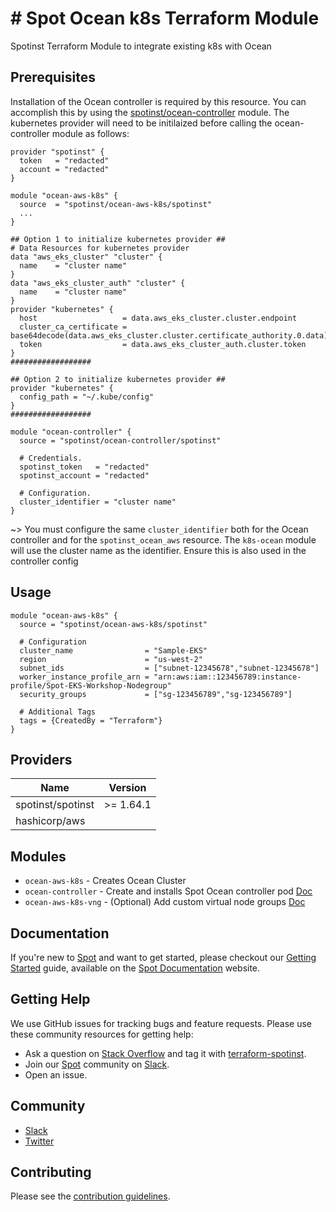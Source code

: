 # # Spot Ocean k8s Terraform Module

Spotinst Terraform Module to integrate existing k8s with Ocean

## Prerequisites

Installation of the Ocean controller is required by this resource. You can accomplish this by using the [spotinst/ocean-controller](https://registry.terraform.io/modules/spotinst/ocean-controller/spotinst) module. The kubernetes provider will need to be initilaized before calling the ocean-controller module as follows:

```hcl
provider "spotinst" {
  token   = "redacted"
  account = "redacted"
}

module "ocean-aws-k8s" {
  source  = "spotinst/ocean-aws-k8s/spotinst"
  ...
}

## Option 1 to initialize kubernetes provider ##
# Data Resources for kubernetes provider
data "aws_eks_cluster" "cluster" {
  name    = "cluster name"
}
data "aws_eks_cluster_auth" "cluster" {
  name    = "cluster name"
}
provider "kubernetes" {
  host                   = data.aws_eks_cluster.cluster.endpoint
  cluster_ca_certificate = base64decode(data.aws_eks_cluster.cluster.certificate_authority.0.data)
  token                  = data.aws_eks_cluster_auth.cluster.token
}
##################

## Option 2 to initialize kubernetes provider ##
provider "kubernetes" {
  config_path = "~/.kube/config"
}
##################

module "ocean-controller" {
  source = "spotinst/ocean-controller/spotinst"

  # Credentials.
  spotinst_token   = "redacted"
  spotinst_account = "redacted"

  # Configuration.
  cluster_identifier = "cluster name"
}
```

~> You must configure the same `cluster_identifier` both for the Ocean controller and for the `spotinst_ocean_aws` resource. The `k8s-ocean` module will use the cluster name as the identifier. Ensure this is also used in the controller config

## Usage
```hcl
module "ocean-aws-k8s" {
  source = "spotinst/ocean-aws-k8s/spotinst"

  # Configuration
  cluster_name                = "Sample-EKS"
  region                      = "us-west-2"
  subnet_ids                  = ["subnet-12345678","subnet-12345678"]
  worker_instance_profile_arn = "arn:aws:iam::123456789:instance-profile/Spot-EKS-Workshop-Nodegroup"
  security_groups             = ["sg-123456789","sg-123456789"]

  # Additional Tags
  tags = {CreatedBy = "Terraform"}
}
```

## Providers

| Name | Version |
|------|---------|
| spotinst/spotinst | >= 1.64.1 |
| hashicorp/aws |  |

## Modules
* `ocean-aws-k8s` - Creates Ocean Cluster
* `ocean-controller` - Create and installs Spot Ocean controller pod [Doc](https://registry.terraform.io/modules/spotinst/ocean-controller/spotinst/latest)
* `ocean-aws-k8s-vng` - (Optional) Add custom virtual node groups [Doc](https://registry.terraform.io/modules/spotinst/ocean-aws-k8s-vng/spotinst/latest)
## Documentation

If you're new to [Spot](https://spot.io/) and want to get started, please checkout our [Getting Started](https://docs.spot.io/connect-your-cloud-provider/) guide, available on the [Spot Documentation](https://docs.spot.io/) website.

## Getting Help

We use GitHub issues for tracking bugs and feature requests. Please use these community resources for getting help:

- Ask a question on [Stack Overflow](https://stackoverflow.com/) and tag it with [terraform-spotinst](https://stackoverflow.com/questions/tagged/terraform-spotinst/).
- Join our [Spot](https://spot.io/) community on [Slack](http://slack.spot.io/).
- Open an issue.

## Community

- [Slack](http://slack.spot.io/)
- [Twitter](https://twitter.com/spot_hq/)

## Contributing

Please see the [contribution guidelines](CONTRIBUTING.md).